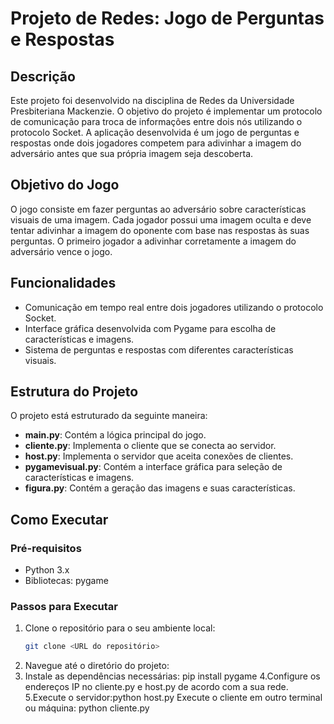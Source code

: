 # Projeto de Redes: Jogo de Perguntas e Respostas

## Descrição

Este projeto foi desenvolvido na disciplina de Redes da Universidade Presbiteriana Mackenzie. O objetivo do projeto é implementar um protocolo de comunicação para troca de informações entre dois nós utilizando o protocolo Socket. A aplicação desenvolvida é um jogo de perguntas e respostas onde dois jogadores competem para adivinhar a imagem do adversário antes que sua própria imagem seja descoberta.

## Objetivo do Jogo

O jogo consiste em fazer perguntas ao adversário sobre características visuais de uma imagem. Cada jogador possui uma imagem oculta e deve tentar adivinhar a imagem do oponente com base nas respostas às suas perguntas. O primeiro jogador a adivinhar corretamente a imagem do adversário vence o jogo.

## Funcionalidades

- Comunicação em tempo real entre dois jogadores utilizando o protocolo Socket.
- Interface gráfica desenvolvida com Pygame para escolha de características e imagens.
- Sistema de perguntas e respostas com diferentes características visuais.

## Estrutura do Projeto

O projeto está estruturado da seguinte maneira:

- **main.py**: Contém a lógica principal do jogo.
- **cliente.py**: Implementa o cliente que se conecta ao servidor.
- **host.py**: Implementa o servidor que aceita conexões de clientes.
- **pygamevisual.py**: Contém a interface gráfica para seleção de características e imagens.
- **figura.py**: Contém a geração das imagens e suas características.

## Como Executar

### Pré-requisitos

- Python 3.x
- Bibliotecas: pygame

### Passos para Executar

1. Clone o repositório para o seu ambiente local:
   ```bash
   git clone <URL do repositório>

2. Navegue até o diretório do projeto:
3. Instale as dependências necessárias: pip install pygame
4.Configure os endereços IP no cliente.py e host.py de acordo com a sua rede.
5.Execute o servidor:python host.py
Execute o cliente em outro terminal ou máquina: python cliente.py
